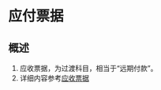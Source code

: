 应付票据
===

概述
---

1. 应收票据，为过渡科目，相当于“远期付款”。
2. 详细内容参考[应收票据](http://idempiere_guide_fi.mydoc.io?v=${version}&t=85910) 

